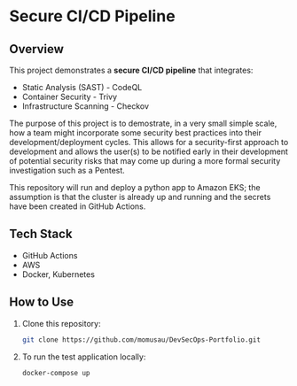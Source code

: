 # Secure CI/CD Pipeline

## Overview
This project demonstrates a **secure CI/CD pipeline** that integrates:
* Static Analysis (SAST) - CodeQL
* Container Security - Trivy
* Infrastructure Scanning - Checkov

The purpose of this project is to demostrate, in a very small simple scale, how a team might incorporate some security best practices into their development/deployment cycles. This allows for a security-first approach to development and allows the user(s) to be notified early in their development of potential security risks that may come up during a more formal security investigation such as a Pentest.

This repository will run and deploy a python app to Amazon EKS; the assumption is that the cluster is already up and running and the secrets have been created in GitHub Actions.

## Tech Stack
- GitHub Actions
- AWS
- Docker, Kubernetes

## How to Use
1. Clone this repository:
   ```sh
   git clone https://github.com/momusau/DevSecOps-Portfolio.git
2. To run the test application locally:
   ```
   docker-compose up
   ```